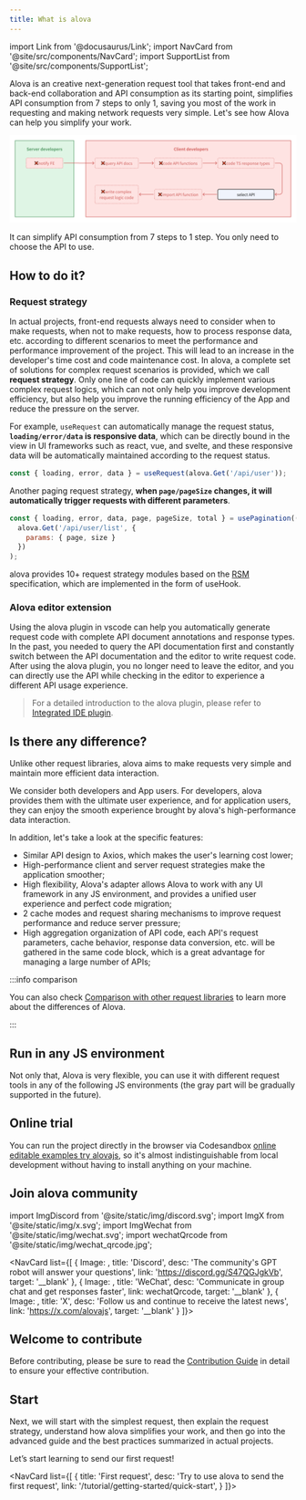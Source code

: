 ```yaml
---
title: What is alova
---
```


import Link from '@docusaurus/Link';
import NavCard from '@site/src/components/NavCard';
import SupportList from '@site/src/components/SupportList';

Alova is an creative next-generation request tool that takes front-end and back-end collaboration and API consumption as its starting point, simplifies API consumption from 7 steps to only 1, saving you most of the work in requesting and making network requests very simple. Let's see how Alova can help you simplify your work.

![](/img/overview_flow_en.png)

It can simplify API consumption from 7 steps to 1 step. You only need to choose the API to use.

## How to do it?

### Request strategy

In actual projects, front-end requests always need to consider when to make requests, when not to make requests, how to process response data, etc. according to different scenarios to meet the performance and performance improvement of the project. This will lead to an increase in the developer's time cost and code maintenance cost. In alova, a complete set of solutions for complex request scenarios is provided, which we call **request strategy**. Only one line of code can quickly implement various complex request logics, which can not only help you improve development efficiency, but also help you improve the running efficiency of the App and reduce the pressure on the server.

For example, `useRequest` can automatically manage the request status, **`loading/error/data` is responsive data**, which can be directly bound in the view in UI frameworks such as react, vue, and svelte, and these responsive data will be automatically maintained according to the request status.

```javascript
const { loading, error, data } = useRequest(alova.Get('/api/user'));
```

Another paging request strategy, **when `page/pageSize` changes, it will automatically trigger requests with different parameters**.

```javascript
const { loading, error, data, page, pageSize, total } = usePagination((page, size) =>
  alova.Get('/api/user/list', {
    params: { page, size }
  })
);
```

alova provides 10+ request strategy modules based on the [RSM](/tutorial/others/RSM) specification, which are implemented in the form of useHook.

### Alova editor extension

Using the alova plugin in vscode can help you automatically generate request code with complete API document annotations and response types. In the past, you needed to query the API documentation first and constantly switch between the API documentation and the editor to write request code. After using the alova plugin, you no longer need to leave the editor, and you can directly use the API while checking in the editor to experience a different API usage experience.

> For a detailed introduction to the alova plugin, please refer to [Integrated IDE plugin](/tutorial/getting-started/plugin-integration).

## Is there any difference?

Unlike other request libraries, alova aims to make requests very simple and maintain more efficient data interaction.

We consider both developers and App users. For developers, alova provides them with the ultimate user experience, and for application users, they can enjoy the smooth experience brought by alova's high-performance data interaction.

In addition, let's take a look at the specific features:

- Similar API design to Axios, which makes the user's learning cost lower;
- High-performance client and server request strategies make the application smoother;
- High flexibility, Alova's adapter allows Alova to work with any UI framework in any JS environment, and provides a unified user experience and perfect code migration;
- 2 cache modes and request sharing mechanisms to improve request performance and reduce server pressure;
- High aggregation organization of API code, each API's request parameters, cache behavior, response data conversion, etc. will be gathered in the same code block, which is a great advantage for managing a large number of APIs;

:::info comparison

You can also check [Comparison with other request libraries](/tutorial/others/comparison) to learn more about the differences of Alova.

:::

## Run in any JS environment

Not only that, Alova is very flexible, you can use it with different request tools in any of the following JS environments (the gray part will be gradually supported in the future).

<SupportList showStatus></SupportList>

## Online trial

You can run the project directly in the browser via Codesandbox [online editable examples try alovajs](/category/examples), so it's almost indistinguishable from local development without having to install anything on your machine.

## Join alova community

import ImgDiscord from '@site/static/img/discord.svg';
import ImgX from '@site/static/img/x.svg';
import ImgWechat from '@site/static/img/wechat.svg';
import wechatQrcode from '@site/static/img/wechat_qrcode.jpg';

<NavCard list={[
{
Image: <ImgDiscord />,
title: 'Discord',
desc: 'The community\'s GPT robot will answer your questions',
link: 'https://discord.gg/S47QGJgkVb',
target: '__blank'
},
{
Image: <ImgWechat />,
title: 'WeChat',
desc: 'Communicate in group chat and get responses faster',
link: wechatQrcode,
target: '__blank'
},
{
Image: <ImgX />,
title: 'X',
desc: 'Follow us and continue to receive the latest news',
link: 'https://x.com/alovajs',
target: '__blank'
}
]}></NavCard>

## Welcome to contribute

Before contributing, please be sure to read the [Contribution Guide](/contributing/overview) in detail to ensure your effective contribution.

## Start

Next, we will start with the simplest request, then explain the request strategy, understand how alova simplifies your work, and then go into the advanced guide and the best practices summarized in actual projects.

Let’s start learning to send our first request!

<NavCard list={[
{
title: 'First request',
desc: 'Try to use alova to send the first request',
link: '/tutorial/getting-started/quick-start',
}
]}></NavCard>
